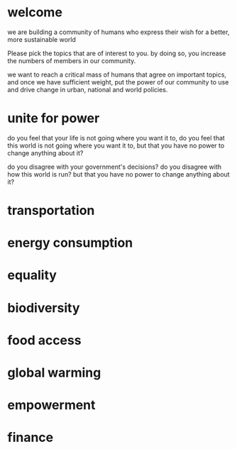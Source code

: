 # welcome

we are building a community of humans
who express their wish for a better, more sustainable world

Please pick the topics that are of interest to you.
by doing so, you increase the numbers of members in our community.

we want to reach a critical mass of humans that agree 
on important topics, and once we have sufficient weight,
put the power of our community to use and drive change
in urban, national and world policies.

# unite for power  

do you feel that your life is not going where you want it to,
do you feel that this world is not going where you want it to,
but that you have no power to change anything about it?

do you disagree with your government's decisions?
do you disagree with how this world is run?
but that you have no power to change anything about it?

# transportation

# energy consumption

# equality

# biodiversity

# food access

# global warming

# empowerment

# finance

